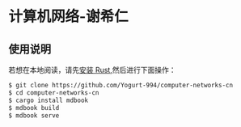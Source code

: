 # 计算机网络-谢希仁

## 使用说明

若想在本地阅读，请先[安装 Rust](https://www.rust-lang.org/tools/install),然后进行下面操作：

```bash
$ git clone https://github.com/Yogurt-994/computer-networks-cn
$ cd computer-networks-cn
$ cargo install mdbook
$ mdbook build
$ mdbook serve
```

